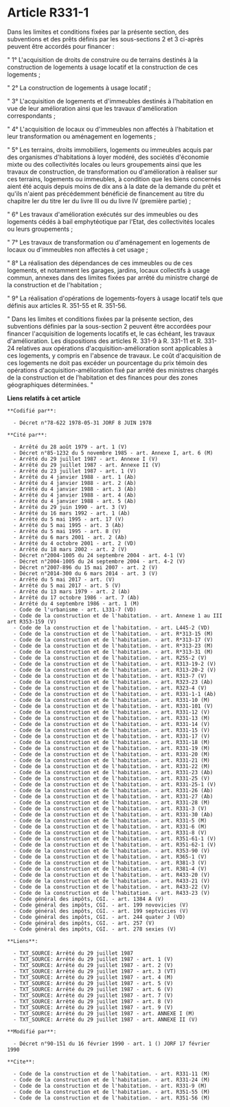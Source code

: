 # Article R331-1

Dans les limites et conditions fixées par la présente section, des subventions et des prêts définis par les sous-sections 2
et 3 ci-après peuvent être accordés pour financer :

" 1° L'acquisition de droits de construire ou de terrains destinés à la construction de logements à usage locatif et la
construction de ces logements ;

" 2° La construction de logements à usage locatif ;

" 3° L'acquisition de logements et d'immeubles destinés à l'habitation en vue de leur amélioration ainsi que les travaux
d'amélioration correspondants ;

" 4° L'acquisition de locaux ou d'immeubles non affectés à l'habitation et leur transformation ou aménagement en logements ;

" 5° Les terrains, droits immobiliers, logements ou immeubles acquis par des organismes d'habitations à loyer modéré, des
sociétés d'économie mixte ou des collectivités locales ou leurs groupements ainsi que les travaux de construction, de
transformation ou d'amélioration à réaliser sur ces terrains, logements ou immeubles, à condition que les biens concernés
aient été acquis depuis moins de dix ans à la date de la demande du prêt et qu'ils n'aient pas précédemment bénéficié de
financement au titre du chapitre Ier du titre Ier du livre III ou du livre IV (première partie) ;

" 6° Les travaux d'amélioration exécutés sur des immeubles ou des logements cédés à bail emphytéotique par l'Etat, des
collectivités locales ou leurs groupements ;

" 7° Les travaux de transformation ou d'aménagement en logements de locaux ou d'immeubles non affectés à cet usage ;

" 8° La réalisation des dépendances de ces immeubles ou de ces logements, et notamment les garages, jardins, locaux
collectifs à usage commun, annexes dans des limites fixées par arrêté du ministre chargé de la construction et de
l'habitation ;

" 9° La réalisation d'opérations de logements-foyers à usage locatif tels que définis aux articles R. 351-55 et R. 351-56.

" Dans les limites et conditions fixées par la présente section, des subventions définies par la sous-section 2 peuvent être
accordées pour financer l'acquisition de logements locatifs et, le cas échéant, les travaux d'amélioration. Les dispositions
des articles R. 331-9 à R. 331-11 et R. 331-24 relatives aux opérations d'acquisition-amélioration sont applicables à ces
logements, y compris en l'absence de travaux. Le coût d'acquisition de ces logements ne doit pas excéder un pourcentage du
prix témoin des opérations d'acquisition-amélioration fixé par arrêté des ministres chargés de la construction et de
l'habitation et des finances pour des zones géographiques déterminées. "

**Liens relatifs à cet article**

	**Codifié par**:

	  - Décret n°78-622 1978-05-31 JORF 8 JUIN 1978

	**Cité par**:

	  - Arrêté du 28 août 1979 - art. 1 (V)
	  - Décret n°85-1232 du 5 novembre 1985 - art. Annexe I, art. 6 (M)
	  - Arrêté du 29 juillet 1987 - art. Annexe I (V)
	  - Arrêté du 29 juillet 1987 - art. Annexe II (V)
	  - Arrêté du 23 juillet 1987 - art. 1 (V)
	  - Arrêté du 4 janvier 1988 - art. 1 (Ab)
	  - Arrêté du 4 janvier 1988 - art. 2 (Ab)
	  - Arrêté du 4 janvier 1988 - art. 3 (Ab)
	  - Arrêté du 4 janvier 1988 - art. 4 (Ab)
	  - Arrêté du 4 janvier 1988 - art. 5 (Ab)
	  - Arrêté du 29 juin 1990 - art. 3 (V)
	  - Arrêté du 16 mars 1992 - art. 1 (Ab)
	  - Arrêté du 5 mai 1995 - art. 17 (V)
	  - Arrêté du 5 mai 1995 - art. 3 (Ab)
	  - Arrêté du 5 mai 1995 - art. 8 (V)
	  - Arrêté du 6 mars 2001 - art. 2 (Ab)
	  - Arrêté du 4 octobre 2001 - art. 2 (VD)
	  - Arrêté du 18 mars 2002 - art. 2 (V)
	  - Décret n°2004-1005 du 24 septembre 2004 - art. 4-1 (V)
	  - Décret n°2004-1005 du 24 septembre 2004 - art. 4-2 (V)
	  - Décret n°2007-896 du 15 mai 2007 - art. 2 (V)
	  - Décret n°2014-300 du 6 mars 2014 - art. 3 (V)
	  - Arrêté du 5 mai 2017 - art. (V)
	  - Arrêté du 5 mai 2017 - art. 5 (V)
	  - Arrêté du 13 mars 1979 - art. 2 (Ab)
	  - Arrêté du 17 octobre 1986 - art. 7 (Ab)
	  - Arrêté du 4 septembre 1986 - art. 1 (M)
	  - Code de l'urbanisme - art. L331-7 (VD)
	  - Code de la construction et de l'habitation. - art. Annexe 1 au III art R353-159 (V)
	  - Code de la construction et de l'habitation. - art. L445-2 (VD)
	  - Code de la construction et de l'habitation. - art. R*313-15 (M)
	  - Code de la construction et de l'habitation. - art. R*313-17 (V)
	  - Code de la construction et de l'habitation. - art. R*313-23 (M)
	  - Code de la construction et de l'habitation. - art. R*313-31 (M)
	  - Code de la construction et de l'habitation. - art. R255-2 (V)
	  - Code de la construction et de l'habitation. - art. R313-19-2 (V)
	  - Code de la construction et de l'habitation. - art. R313-20-2 (V)
	  - Code de la construction et de l'habitation. - art. R313-7 (V)
	  - Code de la construction et de l'habitation. - art. R323-23 (Ab)
	  - Code de la construction et de l'habitation. - art. R323-4 (V)
	  - Code de la construction et de l'habitation. - art. R331-1-1 (Ab)
	  - Code de la construction et de l'habitation. - art. R331-10 (M)
	  - Code de la construction et de l'habitation. - art. R331-101 (V)
	  - Code de la construction et de l'habitation. - art. R331-12 (V)
	  - Code de la construction et de l'habitation. - art. R331-13 (M)
	  - Code de la construction et de l'habitation. - art. R331-14 (V)
	  - Code de la construction et de l'habitation. - art. R331-15 (V)
	  - Code de la construction et de l'habitation. - art. R331-17 (V)
	  - Code de la construction et de l'habitation. - art. R331-18 (M)
	  - Code de la construction et de l'habitation. - art. R331-19 (M)
	  - Code de la construction et de l'habitation. - art. R331-20 (M)
	  - Code de la construction et de l'habitation. - art. R331-21 (M)
	  - Code de la construction et de l'habitation. - art. R331-22 (M)
	  - Code de la construction et de l'habitation. - art. R331-23 (Ab)
	  - Code de la construction et de l'habitation. - art. R331-25 (V)
	  - Code de la construction et de l'habitation. - art. R331-25-1 (V)
	  - Code de la construction et de l'habitation. - art. R331-26 (Ab)
	  - Code de la construction et de l'habitation. - art. R331-27 (Ab)
	  - Code de la construction et de l'habitation. - art. R331-28 (M)
	  - Code de la construction et de l'habitation. - art. R331-3 (V)
	  - Code de la construction et de l'habitation. - art. R331-30 (Ab)
	  - Code de la construction et de l'habitation. - art. R331-5 (M)
	  - Code de la construction et de l'habitation. - art. R331-6 (M)
	  - Code de la construction et de l'habitation. - art. R331-8 (V)
	  - Code de la construction et de l'habitation. - art. R351-61-1 (V)
	  - Code de la construction et de l'habitation. - art. R351-62-1 (V)
	  - Code de la construction et de l'habitation. - art. R353-90 (V)
	  - Code de la construction et de l'habitation. - art. R365-1 (V)
	  - Code de la construction et de l'habitation. - art. R381-3 (V)
	  - Code de la construction et de l'habitation. - art. R381-4 (V)
	  - Code de la construction et de l'habitation. - art. R433-20 (V)
	  - Code de la construction et de l'habitation. - art. R433-21 (V)
	  - Code de la construction et de l'habitation. - art. R433-22 (V)
	  - Code de la construction et de l'habitation. - art. R433-23 (V)
	  - Code général des impôts, CGI. - art. 1384 A (V)
	  - Code général des impôts, CGI. - art. 199 novovicies (V)
	  - Code général des impôts, CGI. - art. 199 septvicies (V)
	  - Code général des impôts, CGI. - art. 244 quater J (VD)
	  - Code général des impôts, CGI. - art. 257 (V)
	  - Code général des impôts, CGI. - art. 278 sexies (V)

	**Liens**:

	  - TXT_SOURCE: Arrêté du 29 juillet 1987
	  - TXT_SOURCE: Arrêté du 29 juillet 1987 - art. 1 (V)
	  - TXT_SOURCE: Arrêté du 29 juillet 1987 - art. 2 (V)
	  - TXT_SOURCE: Arrêté du 29 juillet 1987 - art. 3 (VT)
	  - TXT_SOURCE: Arrêté du 29 juillet 1987 - art. 4 (M)
	  - TXT_SOURCE: Arrêté du 29 juillet 1987 - art. 5 (V)
	  - TXT_SOURCE: Arrêté du 29 juillet 1987 - art. 6 (V)
	  - TXT_SOURCE: Arrêté du 29 juillet 1987 - art. 7 (V)
	  - TXT_SOURCE: Arrêté du 29 juillet 1987 - art. 8 (V)
	  - TXT_SOURCE: Arrêté du 29 juillet 1987 - art. 9 (V)
	  - TXT_SOURCE: Arrêté du 29 juillet 1987 - art. ANNEXE I (M)
	  - TXT_SOURCE: Arrêté du 29 juillet 1987 - art. ANNEXE II (V)

	**Modifié par**:

	  - Décret n°90-151 du 16 février 1990 - art. 1 () JORF 17 février 1990

	**Cite**:

	  - Code de la construction et de l'habitation. - art. R331-11 (M)
	  - Code de la construction et de l'habitation. - art. R331-24 (M)
	  - Code de la construction et de l'habitation. - art. R331-9 (M)
	  - Code de la construction et de l'habitation. - art. R351-55 (M)
	  - Code de la construction et de l'habitation. - art. R351-56 (M)
